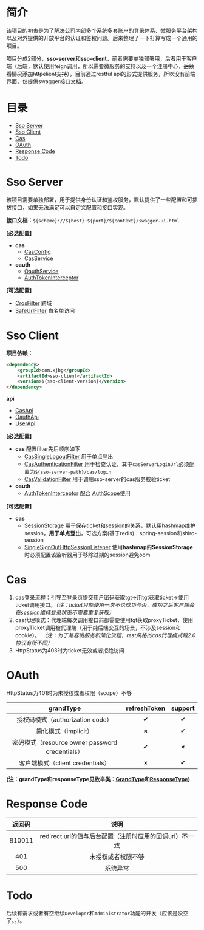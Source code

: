 # 简介

该项目的初衷是为了解决公司内部多个系统多套账户的登录体系、微服务平台架构以及对外提供的开放平台的认证和鉴权问题。后来整理了一下打算写成一个通用的项目。

项目分成2部分，**sso-server**和**sso-client**，前者需要单独部署用，后者用于客户端（后端，默认使用feign调用，所以需要微服务的支持以及一个注册中心，~~后续看情况添加httpclient支持~~），目前通过restful api的形式提供服务，所以没有前端界面，仅提供swagger接口文档。

# 目录
* [Sso Server](#sso-server)
* [Sso Client](#sso-client)
* [Cas](#cas)
* [OAuth](#oauth)
* [Response Code](#response-code)
* [Todo](#todo)

# Sso Server

该项目需要单独部署，用于提供身份认证和鉴权服务，默认提供了一些配置和可插拔接口，如果无法满足可以自定义配置和接口实现。

**接口文档：**`${scheme}://${host}:${port}/${context}/swagger-ui.html`

**[必选配置]**

* **cas**
  * [CasConfig](/sso-server/src/main/java/com/xjbg/sso/server/config/CasConfig.java)
  * [CasService](/sso-server/src/main/java/com/xjbg/sso/server/service/cas/CasService.java)
* **oauth**
  * [OauthService](/sso-server/src/main/java/com/xjbg/sso/server/service/oauth/OauthService.java)
  * [AuthTokenInterceptor](/sso-server/src/main/java/com/xjbg/sso/server/service/oauth/AuthTokenInterceptor.java)

**[可选配置]**

* [CrosFilter](/sso-server/src/main/java/com/xjbg/sso/server/filter/CrosFilter.java) 跨域
* [SafeUrlFilter](/sso-server/src/main/java/com/xjbg/sso/server/filter/SafeUrlFilter.java) 白名单访问

# Sso Client

**项目依赖：**
```xml
<dependency>
    <groupId>com.xjbg</groupId>
    <artifactId>sso-client</artifactId>
    <version>${sso-client-version}</version>
</dependency>
```
**api**
* [CasApi](/sso-server/src/main/java/com/xjbg/sso/client/api/CasApi.java)
* [OauthApi](/sso-server/src/main/java/com/xjbg/sso/client/api/OauthApi.java)
* [UserApi](/sso-server/src/main/java/com/xjbg/sso/client/api/UserApi.java)

**[必选配置]**

* **cas** 配置filter先后顺序如下
  * [CasSingleLogoutFilter](/sso-server/src/main/java/com/xjbg/sso/client/filter/CasSingleLogoutFilter.java) 用于单点登出
  * [CasAuthenticationFilter](/sso-server/src/main/java/com/xjbg/sso/client/filter/CasAuthenticationFilter.java) 用于检查认证，其中`casServerLoginUrl`必须配置为`${sso-server-path}/cas/login`
  * [CasValidationFilter](/sso-server/src/main/java/com/xjbg/sso/client/filter/CasValidationFilter.java) 用于调用sso-server的cas服务校验ticket
* **oauth**
  * [AuthTokenInterceptor](/sso-server/src/main/java/com/xjbg/sso/client/interceptor/AuthTokenInterceptor.java) 配合 [AuthScope](/src/main/java/com/xjbg/sso/core/annonation/AuthScope.java)使用

**[可选配置]**

* **cas**
  * [SessionStorage](/sso-server/src/main/java/com/xjbg/sso/client/session/SessionStorage.java) 用于保存ticket和session的关系，默认用hashmap维护session，**用于单点登出**，可选方案(基于redis)：spring-session和shiro-session
  * [SingleSignOutHttpSessionListener](/sso-server/src/main/java/com/xjbg/sso/client/session/SingleSignOutHttpSessionListener.java) 使用**hashmap**的**SessionStorage**时必须配置该监听器用于移除过期的session避免oom

# Cas

1. cas登录流程：引导至登录页提交用户密码获取tgt->用tgt获取ticket->使用ticket调用接口。*（注：ticket只能使用一次不论成功与否，成功之后客户端会在session维持登录状态不需要重复获取）*
2. cas代理模式：代理端每次调用接口前都需要使用tgt获取proxyTicket，使用proxyTicket调用被代理端（用于纯后端交互的场景，不涉及session和cookie）。
*（注：为了兼容微服务和简化流程，rest风格的cas代理模式跟2.0协议有所不同）*
3. HttpStatus为403时为ticket无效或者拒绝访问
# OAuth

HttpStatus为401时为未授权或者权限（scope）不够

| grandType  | refreshToken  | support  |
| :------------: | :------------: | :------------: |
| 授权码模式（authorization code） | ✔  |  ✔ |
| 简化模式（implicit）  | **×**  | ✔  |
| 密码模式（resource owner password credentials）  | ✔  |  **×** |
| 客户端模式（client credentials）  |**×**   |  ✔ |

**(注：grandType和responseType见枚举类：[GrandType](/sso-server/src/main/java/com/xjbg/sso/core/enums/GrandType.java)和[ResponseType](/sso-server/src/main/java/com/xjbg/sso/core/enums/ResponseType.java))**

# Response Code

| 返回码  |说明   |
| :------------: | :------------: |
| B10011  | redirect uri的值与后台配置（注册时应用的回调uri）不一致  |
|  401 |  未授权或者权限不够 |
|  500 |  系统异常 |

# Todo
后续有需求或者有空继续`Developer`和`Administrator`功能的开发（应该是没空了。。）。